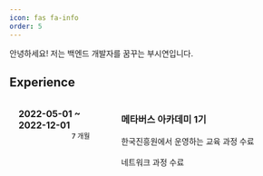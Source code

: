 ```yaml
---
icon: fas fa-info
order: 5
---
```


<style type='text/css'>
  [class*="containerE"] {
    display: flex;
    margin-top: 8px;
    margin-left: 16px;}
  [class*="period"] {display: flex;
    flex-direction: column;
    align-items: flex-end;
    margin-top: 16px;
    margin-right: 40px;
    font-size: 16px;
    font-weight: 700;
    width: 200px;}
[class*="content"] {
    margin: 0 0 0 15px;
    width: 100%
    }
[class*="term"] {
    font-size: 12px;
    font-weight: 500;}
</style>

안녕하세요! 저는 백엔드 개발자를 꿈꾸는 부시연입니다.

## Experience

<div class="containerE">
    <div class="period">
        <span>2022-05-01 ~ 2022-12-01</span>
        <span class="term">7 개월</span>
    </div>
    <div class="content">
        <h3>메타버스 아카데미 1기</h3>
        <div>
            <span>한국진흥원에서 운영하는 교육 과정 수료
            <br>
            <br>
            네트워크 과정 수료
            </span>
        </div>
    </div>
</div>
